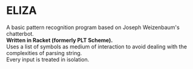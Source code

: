 # ELIZA
A basic pattern recognition program based on Joseph Weizenbaum's chatterbot.  
**Written in Racket (formerly PLT Scheme).**  
Uses a list of symbols as medium of interaction to avoid dealing with the complexities of parsing string.  
Every input is treated in isolation.
